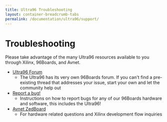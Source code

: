 ```yaml
---
title: Ultra96 Troubleshooting
layout: container-breadcrumb-tabs
permalink: /documentation/ultra96/support/
---
```

# Troubleshooting

Please take advantage of the many Ultra96 resources available to you through Xilinx, 96Boards, and Avnet.

- [Ultra96 Forum](https://discuss.96Boards.org/c/products/rock960)
   - The Ultra96 has its very own 96Boards forum. If you can't find a pre-existing thread that addresses your issue, start your own and let the community help out
- [Report a bug!](https://www.96Boards.org/documentation/Extras/Report_a_bug.md.html)
   - Instructions on how to report bugs for any of our 96Boards hardware and software, this includes the Ultra96!
- [Avnet ZedBoard](http://zedboard.org/forums/ultra96-hardware-design)
   - For hardware related questions and Xilinx development flow inquiries